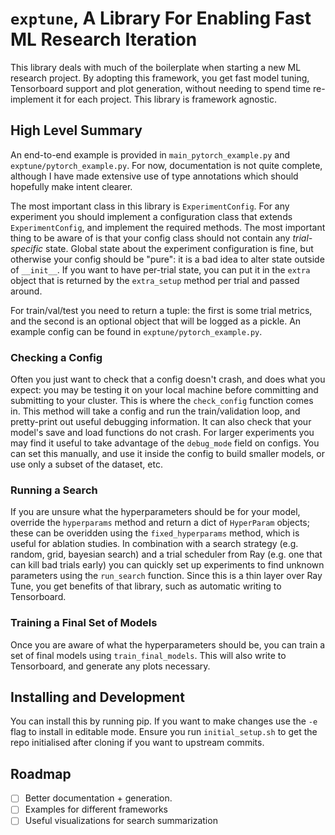 # `exptune`, A Library For Enabling Fast ML Research Iteration

This library deals with much of the boilerplate when starting a new ML research project.
By adopting this framework, you get fast model tuning, Tensorboard support and plot generation, without needing to spend time re-implement it for each project.
This library is framework agnostic.

## High Level Summary

An end-to-end example is provided in `main_pytorch_example.py` and `exptune/pytorch_example.py`.
For now, documentation is not quite complete, although I have made extensive use of type annotations which should hopefully make intent clearer.

The most important class in this library is `ExperimentConfig`.
For any experiment you should implement a configuration class that extends `ExperimentConfig`, and implement the required methods.
The most important thing to be aware of is that your config class should not contain any _trial-specific_ state.
Global state about the experiment configuration is fine, but otherwise your config should be "pure": it is a bad idea to alter state outside of `__init__`.
If you want to have per-trial state, you can put it in the `extra` object that is returned by the `extra_setup` method per trial and passed around.

For train/val/test you need to return a tuple: the first is some trial metrics, and the second is an optional object that will be logged as a pickle.
An example config can be found in `exptune/pytorch_example.py`.

### Checking a Config

Often you just want to check that a config doesn't crash, and does what you expect: you may be testing it on your local machine before committing and submitting to your cluster.
This is where the `check_config` function comes in.
This method will take a config and run the train/validation loop, and pretty-print out useful debugging information.
It can also check that your model's save and load functions do not crash.
For larger experiments you may find it useful to take advantage of the `debug_mode` field on configs.
You can set this manually, and use it inside the config to build smaller models, or use only a subset of the dataset, etc.

### Running a Search

If you are unsure what the hyperparameters should be for your model, override the `hyperparams` method and return a dict of `HyperParam` objects; these can be overidden using the `fixed_hyperparams` method, which is useful for ablation studies.
In combination with a search strategy (e.g. random, grid, bayesian search) and a trial scheduler from Ray (e.g. one that can kill bad trials early) you can quickly set up experiments to find unknown parameters using the `run_search` function.
Since this is a thin layer over Ray Tune, you get benefits of that library, such as automatic writing to Tensorboard.

### Training a Final Set of Models

Once you are aware of what the hyperparameters should be, you can train a set of final models using `train_final_models`.
This will also write to Tensorboard, and generate any plots necessary.

## Installing and Development

You can install this by running pip.
If you want to make changes use the `-e` flag to install in editable mode.
Ensure you run `initial_setup.sh` to get the repo initialised after cloning if you want to upstream commits.

## Roadmap
- [ ] Better documentation + generation.
- [ ] Examples for different frameworks
- [ ] Useful visualizations for search summarization
